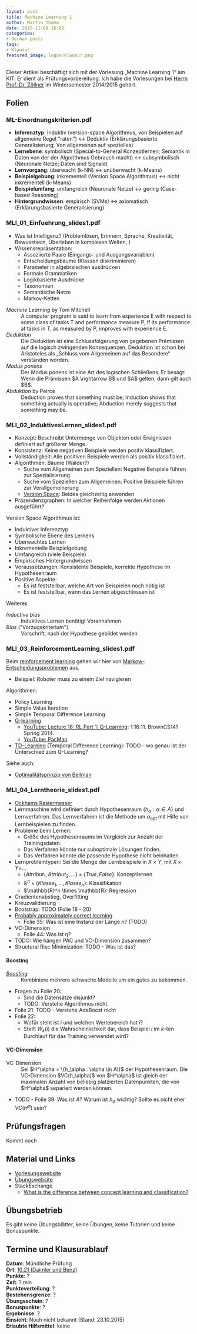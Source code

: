 ```yaml
---
layout: post
title: Machine Learning 1
author: Martin Thoma
date: 2015-11-09 16:02
categories:
- German posts
tags:
- Klausur
featured_image: logos/klausur.png
---
```

<div class="info">Dieser Artikel beschäftigt sich mit der Vorlesung &bdquo;Machine Learning 1&ldquo; am KIT. Er dient als Prüfungsvorbereitung. Ich habe die Vorlesungen bei <a href="http://www.fzi.de/wir-ueber-uns/organisation/mitarbeiter/address/39/?no_cache=1">Herrn Prof. Dr. Zöllner</a> im Wintersemester 2014/2015 gehört.</div>

## Folien

### ML-Einordnungskriterien.pdf

* **Inferenztyp**: Induktiv (version-space Algorithmus, von Beispielen auf allgemeine Regel "raten") ↔ Deduktiv (Erklärungsbasierte Generalisierung; Von allgemeinen auf spezielles)
* **Lernebene**: symbolisch (Special-to-General Konzeptlernen; Semantik in Daten von der der Algorithmus Gebrauch macht) ↔ subsymbolisch (Neuronale Netze; Daten sind Signale)
* **Lernvorgang**: überwacht (k-NN) ↔ unüberwacht (k-Means)
* **Beispielgebung**: inkrementell (Version Space Algorithmus) ↔ nicht inkrementell (k-Means)
* **Beispielumfang**: umfangreich (Neuronale Netze) ↔ gering (Case-based Reasoning)
* **Hintergrundwissen**: empirisch (SVMs) ↔ axiomatisch (Erklärungsbasierte Generalisierung)

### MLI_01_Einfuehrung_slides1.pdf
* Was ist Intelligenz? (Problemlösen, Erinnern, Sprache, Kreativität,
  Bewusstsein, Überleben in komplexen Welten, )
* Wissensrepräsentation:
    * Assoziierte Paare (Eingangs- und Ausgangsvariablen)
    * Entscheidungsbäume (Klassen diskriminieren)
    * Parameter in algebraischen ausdrücken
    * Formale Grammatiken
    * Logikbasierte Ausdrücke
    * Taxonomien
    * Semantische Netze
    * Markov-Ketten

<dl>
  <dt><dfn>Machine Learning</dfn> by Tom Mitchell</dt>
  <dd>A computer program is said to learn from experience E with respect to
      some class of tasks T and performance measure P, if its performance at
      tasks in T, as measured by P, improves with experience E.</dd>
  <dt><dfn>Deduktion</dfn></dt>
  <dd>Die Deduktion ist eine Schlussfolgerung von gegebenen Prämissen auf die
      logisch zwingenden Konsequenzen. Deduktion ist schon bei Aristoteles als
      „Schluss vom Allgemeinen auf das Besondere“ verstanden worden.</dd>
  <dt><dfn>Modus ponens</dfn></dt>
  <dd>Der Modus ponens ist eine Art des logischen Schließens. Er besagt: Wenn
      die Prämissen $A \rightarrow B$ und $A$ gelten, dann gilt auch $B$.</dd>
  <dt><dfn>Abduktion</dfn> by Peirce</dt>
  <dd>Deduction proves that something must be; Induction shows that something
      actually is operative; Abduction merely suggests that something may
      be.</dd>
</dl>


### MLI_02_InduktivesLernen_slides1.pdf

* Konzept: Beschreibt Untermenge von Objekten oder Ereignissen definiert auf
  größerer Menge.
* Konsistenz: Keine negativen Beispiele werden positiv klassifiziert.
* Vollständigkeit: Alle positiven Beispiele werden als positiv klassifiziert.
* Algorithmen: Bäume (Wälder?)
    * Suche vom Allgemeinen zum Speziellen: Negative Beispiele führen zur Spezialisierung
    * Suche vom Speziellen zum Allgemeinen: Positive Beispiele führen zur Verallgemeinerung
    * [Version Space](https://de.wikipedia.org/wiki/Versionsraum): Beides gleichzeitig anwenden
* Präzendenzgraphen: In welcher Reihenfolge werden Aktionen ausgeführt?

Version Space Algorithmus ist:

* Induktiver Inferenztyp
* Symbolische Ebene des Lernens
* Überwachtes Lernen
* Inkrementelle Beispielgebung
* Umfangreich (viele Beispiele)
* Empirisches Hintergrundwissen
* Voraussetzungen: Konsistente Beispiele, korrekte Hypothese im Hypothesenraum
* Positive Aspekte:
  * Es ist feststellbar, welche Art von Beispielen noch nötig ist
  * Es ist feststellbar, wann das Lernen abgeschlossen ist

Weiteres

<dl>
  <dt><dfn>Inductive bias</dfn></dt>
  <dd>Induktives Lernen benötigt Vorannahmen</dd>
  <dt><dfn>Bias</dfn> ("Vorzugskriterium")</dt>
  <dd>Vorschrift, nach der Hypothese gebildet werden</dd>
</dl>


### MLI_03_ReinforcementLearning_slides1.pdf

Beim <a href="https://de.wikipedia.org/wiki/Best%C3%A4rkendes_Lernen">reinforcement learning</a> gehen wir hier von <a href="https://de.wikipedia.org/wiki/Markow-Entscheidungsproblem">Markow-Entscheidungsproblemen</a> aus.

* Beispiel: Roboter muss zu einem Ziel navigieren

Algorithmen:

* Policy Learning
* Simple Value Iteration
* Simple Temporal Difference Learning
* [Q-learning](https://en.wikipedia.org/wiki/Q-learning)
    * [YouTube: Lecture 18: RL Part 1: Q-Learning](https://www.youtube.com/watch?v=yS5F_vm9Ahk): 1:16:11. BrownCS141 Spring 2014.
    * [YouTube: PacMan](https://www.youtube.com/watch?v=3sLV0OJLdns)
* [TD-Learning](https://de.wikipedia.org/wiki/Temporal_Difference_Learning) (Temporal Difference Learning): TODO - wo genau ist der Unterschied zum Q-Learning?

Siehe auch:

* [Optimalitätsprinzip von Bellman](https://de.wikipedia.org/wiki/Optimalit%C3%A4tsprinzip_von_Bellman)


### MLI_04_Lerntheorie_slides1.pdf

* [Ockhams Rasiermesser](https://de.wikipedia.org/wiki/Ockhams_Rasiermesser)
* Lernmaschine wird definiert durch Hypothesenraum $\{h_\alpha: \alpha \in A\}$
  und Lernverfahren. Das Lernverfahren ist die Methode um $\alpha_{\text{opt}}$
  mit Hilfe von Lernbeispielen zu finden.
* Probleme beim Lernen:
    * Größe des Hypothesenraums im Vergleich zur Anzahl der Trainingsdaten.
    * Das Verfahren könnte nur suboptimale Lösungen finden.
    * Das Verfahren könnte die passende Hypothese nicht beinhalten.
* Lernproblemtypen: Sei die Menge der Lernbeispiele in $X \times Y$, mit $X \times Y =$...
    * $\{Attribut_1, Attribut_2, ...\} \times \{True, False\}$: Konzeptlernen
    * $\mathbb{R}^n \times \{Klasse_1, ..., Klasse_n\}$: Klassifikation
    * $\mathbb{R}^n \times \mathbb{R}: Regression
* Gradientenabstieg, Overfitting
* Kreuzvalidierung
* Bootstrap: TODO (Folie 18 - 20)
* <a href="https://en.wikipedia.org/wiki/Probably_approximately_correct_learning">Probably approximately correct learning</a>
    * Folie 35: Was ist eine Instanz der Länge $n$? (TODO)
* VC-Dimension
    * Folie 44: Was ist $\eta$?
* TODO: Wie hängen PAC und VC-Dimension zusammen?
* Structural Risc Minimization: TODO - Was ist das?




#### Boosting
<dl>
  <dt><a href="https://de.wikipedia.org/wiki/Boosting"><dfn>Boosting</dfn></a></dt>
  <dd>Kombiniere mehrere schwache Modelle um ein gutes zu bekommen.</dd>
</dl>

* Fragen zu Folie 20:
    * Sind die Datensätze disjunkt?
    * TODO: Verstehe Algorithmus nicht.
* Folie 21: TODO - Verstehe AdaBoost nicht
* Folie 22:
    * Wofür steht ist $i$ und welchen Wertebereich hat $i$?
    * Stellt $W_k(i)$ die Wahrscheinlichkeit dar, dass Beispiel $i$ im $k$-ten
      Durchlauf für das Training verwendet wird?

#### VC-Dimension

<dl>
  <dt>VC-Dimension</dt>
  <dd>Sei $H^\alpha = \{h_\alpha : \alpha \in A\}$ der Hypothesenraum. Die
      VC-Dimension $VC(h_\alpha)$ von $H^\alpha$ ist gleich der maximalen
      Anzahl von beliebig platzierten Datenpunkten, die von $H^\alpha$ separiert
      werden können.</dd>
</dl>

* TODO - Folie 39: Was ist $A$? Warum ist $h_\alpha$ wichtig? Sollte es nicht eher
  $VC(H^\alpha)$ sein?


## Prüfungsfragen

Kommt noch

## Material und Links

* [Vorlesungswebsite](http://cg.ivd.kit.edu/lehre/ws2015/cg/index.php)
* [&Uuml;bungswebsite](http://cg.ivd.kit.edu/lehre/ws2015/cg/uebung.php)
* StackExchange
  * [What is the difference between concept learning and classification?](http://datascience.stackexchange.com/q/8642/8820)

## Übungsbetrieb

Es gibt keine Übungsblätter, keine Übungen, keine Tutorien und keine
Bonuspunkte.


## Termine und Klausurablauf

**Datum**: Mündliche Prüfung<br/>
**Ort**: <a href="https://www.kithub.de/map/2086">10.21 (Daimler und Benz)</a><br/>
**Punkte**: ?<br/>
**Zeit**: ? min<br/>
**Punkteverteilung**: ?<br/>
**Bestehensgrenze**: ?<br/>
**Übungsschein**: ?<br/>
**Bonuspunkte**: ?<br/>
**Ergebnisse**: ?<br/>
**Einsicht**: Noch nicht bekannt (Stand: 23.10.2015)<br/>
**Erlaubte Hilfsmittel**: keine
